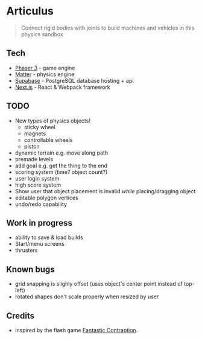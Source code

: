 # Articulus

> Connect rigid bodies with joints to build machines and vehicles in this physics sandbox

## Tech

- [Phaser 3](https://phaser.io) - game engine
- [Matter](https://brm.io/matter-js) - physics engine
- [Supabase](https://supabase.io) - PostgreSQL database hosting + api
- [Next.js](https://nextjs.org) - React & Webpack framework

## TODO

- New types of physics objects!
  - sticky wheel
  - magnets
  - controllable wheels
  - piston
- dynamic terrain e.g. move along path
- premade levels
- add goal e.g. get the thing to the end
- scoring system (time? object count?)
- user login system
- high score system
- Show user that object placement is invalid _while_ placing/dragging object
- editable polygon vertices
- undo/redo capability

## Work in progress

- ability to save & load builds
- Start/menu screens
- thrusters

## Known bugs

- grid snapping is slighly offset (uses object's center point instead of top-left)
- rotated shapes don't scale properly when resized by user

## Credits

- inspired by the flash game [Fantastic Contraption](http://fantasticcontraption.com/original/).
